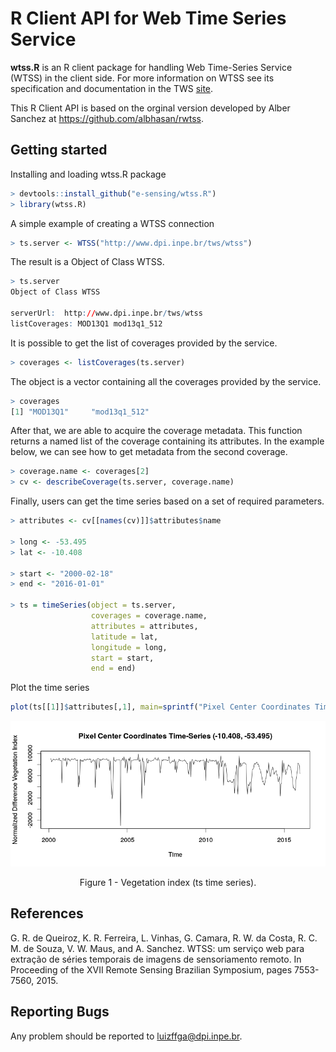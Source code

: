 # R Client API for Web Time Series Service

**wtss.R** is an R client package for handling Web Time-Series Service (WTSS) in the client side. For more information on WTSS see  its specification and documentation in the TWS [site](https://github.com/e-sensing/tws). 

This R Client API is based on the orginal version developed by Alber Sanchez at https://github.com/albhasan/rwtss.

## Getting started

Installing and loading wtss.R package

``` r
> devtools::install_github("e-sensing/wtss.R")
> library(wtss.R)
```

A simple example of creating a WTSS connection

``` r 
> ts.server <- WTSS("http://www.dpi.inpe.br/tws/wtss")
```

The result is a Object of Class WTSS. 

``` r
> ts.server
Object of Class WTSS

serverUrl:  http://www.dpi.inpe.br/tws/wtss 
listCoverages: MOD13Q1 mod13q1_512

```

It is possible to get the list of coverages provided by the service.

```r
> coverages <- listCoverages(ts.server)
```

The object is a vector containing all the coverages provided by the service. 

```r
> coverages
[1] "MOD13Q1"     "mod13q1_512"
```

After that, we are able to acquire the coverage metadata. This function returns a named list of the coverage containing its attributes. In the example below, we can see how to get metadata from the second coverage.

```r
> coverage.name <- coverages[2]
> cv <- describeCoverage(ts.server, coverage.name)
```

Finally, users can get the time series based on a set of required parameters.

```r
> attributes <- cv[[names(cv)]]$attributes$name

> long <- -53.495
> lat <- -10.408

> start <- "2000-02-18"
> end <- "2016-01-01"
  
> ts = timeSeries(object = ts.server, 
                  coverages = coverage.name, 
                  attributes = attributes, 
                  latitude = lat, 
                  longitude = long, 
                  start = start, 
                  end = end)
```

Plot the time series 

```r
plot(ts[[1]]$attributes[,1], main=sprintf("Pixel Center Coordinates Time-Series (%5.3f, %5.3f)", ts[[1]]$center_coordinate$latitude, ts[[1]]$center_coordinate$longitude), xlab="Time", ylab="Normalized Difference Vegetation Index")
```

<p align="center">
<img src="images/plot-ts-timeseries.png" alt="Figure 1 - Vegetation index (ts time series)."  />
<p class="caption" align="center">
Figure 1 - Vegetation index (ts time series).
</p>
</p>

## References

G. R. de Queiroz, K. R. Ferreira, L. Vinhas, G. Camara, R. W. da Costa, R. C. M. de Souza, V. W. Maus, and A. Sanchez. WTSS: um serviço web para extração de séries temporais de imagens de sensoriamento remoto. In Proceeding of the XVII Remote Sensing Brazilian Symposium, pages 7553-7560, 2015.

## Reporting Bugs

Any problem should be reported to luizffga@dpi.inpe.br.
